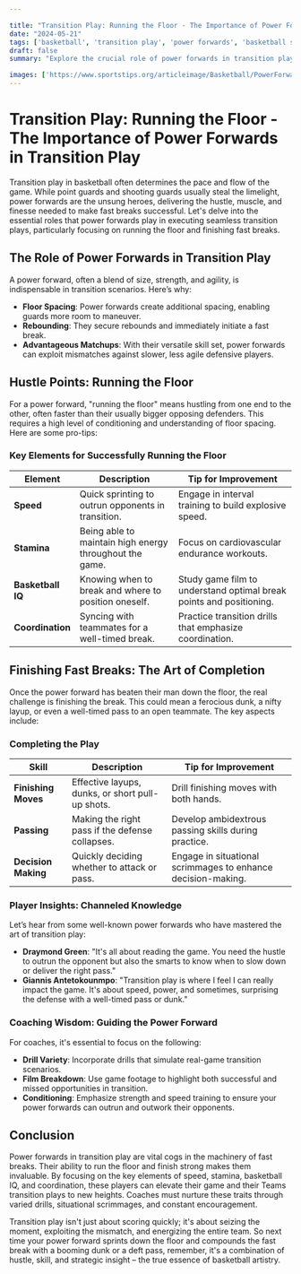 ```yaml
---

title: "Transition Play: Running the Floor - The Importance of Power Forwards in Transition Play"
date: "2024-05-21"
tags: ['basketball', 'transition play', 'power forwards', 'basketball strategy', 'fast breaks', 'coaching tips', 'player insights', 'sports analysis', 'floor spacing', 'basketball IQ']
draft: false
summary: "Explore the crucial role of power forwards in transition play, emphasizing their importance in running the floor and finishing fast breaks with both player perspectives and coaching insights."

images: ['https://www.sportstips.org/articleimage/Basketball/PowerForward/transition_play_running_the_floor_the_importance_of_power_forwards_in_transition_play.webp']
---
```


# Transition Play: Running the Floor - The Importance of Power Forwards in Transition Play

Transition play in basketball often determines the pace and flow of the game. While point guards and shooting guards usually steal the limelight, power forwards are the unsung heroes, delivering the hustle, muscle, and finesse needed to make fast breaks successful. Let's delve into the essential roles that power forwards play in executing seamless transition plays, particularly focusing on running the floor and finishing fast breaks.

## The Role of Power Forwards in Transition Play

A power forward, often a blend of size, strength, and agility, is indispensable in transition scenarios. Here’s why:

- **Floor Spacing**: Power forwards create additional spacing, enabling guards more room to maneuver.
- **Rebounding**: They secure rebounds and immediately initiate a fast break.
- **Advantageous Matchups**: With their versatile skill set, power forwards can exploit mismatches against slower, less agile defensive players.

## Hustle Points: Running the Floor

For a power forward, "running the floor" means hustling from one end to the other, often faster than their usually bigger opposing defenders. This requires a high level of conditioning and understanding of floor spacing. Here are some pro-tips:

### Key Elements for Successfully Running the Floor

| Element          | Description                                                                 | Tip for Improvement                                                       |
|------------------|-----------------------------------------------------------------------------|--------------------------------------------------------------------------|
| **Speed**        | Quick sprinting to outrun opponents in transition.                          | Engage in interval training to build explosive speed.                     |
| **Stamina**      | Being able to maintain high energy throughout the game.                     | Focus on cardiovascular endurance workouts.                               |
| **Basketball IQ**| Knowing when to break and where to position oneself.                        | Study game film to understand optimal break points and positioning.       |
| **Coordination** | Syncing with teammates for a well-timed break.                              | Practice transition drills that emphasize coordination.                   |

## Finishing Fast Breaks: The Art of Completion

Once the power forward has beaten their man down the floor, the real challenge is finishing the break. This could mean a ferocious dunk, a nifty layup, or even a well-timed pass to an open teammate. The key aspects include:

### Completing the Play

| Skill                | Description                                       | Tip for Improvement                                            |
|----------------------|---------------------------------------------------|----------------------------------------------------------------|
| **Finishing Moves**  | Effective layups, dunks, or short pull-up shots.  | Drill finishing moves with both hands.                         |
| **Passing**          | Making the right pass if the defense collapses.   | Develop ambidextrous passing skills during practice.           |
| **Decision Making**  | Quickly deciding whether to attack or pass.       | Engage in situational scrimmages to enhance decision-making.    |

### Player Insights: Channeled Knowledge

Let’s hear from some well-known power forwards who have mastered the art of transition play:

- **Draymond Green**: "It's all about reading the game. You need the hustle to outrun the opponent but also the smarts to know when to slow down or deliver the right pass."
- **Giannis Antetokounmpo**: "Transition play is where I feel I can really impact the game. It's about speed, power, and sometimes, surprising the defense with a well-timed pass or dunk."

### Coaching Wisdom: Guiding the Power Forward

For coaches, it's essential to focus on the following:

- **Drill Variety**: Incorporate drills that simulate real-game transition scenarios.
- **Film Breakdown**: Use game footage to highlight both successful and missed opportunities in transition.
- **Conditioning**: Emphasize strength and speed training to ensure your power forwards can outrun and outwork their opponents.

## Conclusion

Power forwards in transition play are vital cogs in the machinery of fast breaks. Their ability to run the floor and finish strong makes them invaluable. By focusing on the key elements of speed, stamina, basketball IQ, and coordination, these players can elevate their game and their Teams transition plays to new heights. Coaches must nurture these traits through varied drills, situational scrimmages, and constant encouragement.

Transition play isn't just about scoring quickly; it's about seizing the moment, exploiting the mismatch, and energizing the entire team. So next time your power forward sprints down the floor and compounds the fast break with a booming dunk or a deft pass, remember, it's a combination of hustle, skill, and strategic insight – the true essence of basketball artistry.
```
